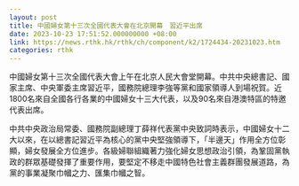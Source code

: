 ```yaml
---
layout: post
title: 中國婦女第十三次全國代表大會在北京開幕　習近平出席
date: 2023-10-23 17:51:52.000000000 +08:00
link: https://news.rthk.hk/rthk/ch/component/k2/1724434-20231023.htm
categories: rthk
---
```


中國婦女第十三次全國代表大會上午在北京人民大會堂開幕。中共中央總書記、國家主席、中央軍委主席習近平，國務院總理李強等黨和國家領導人到場祝賀。近1800名來自全國各行各業的中國婦女十三大代表，以及90名來自港澳特區的特邀代表出席。

中共中央政治局常委、國務院副總理丁薛祥代表黨中央致詞時表示，中國婦女十二大以來，在以總書記習近平為核心的黨中央堅強領導下，「半邊天」作用全方位彰顯，婦女發展全方位進步。各級婦聯組織著力強化婦女思想政治引領，為鞏固黨執政的群眾基礎發揮了重要作用，要堅定不移走中國特色社會主義群團發展道路，為黨的事業凝聚巾幗之力、匯集巾幗之智。
